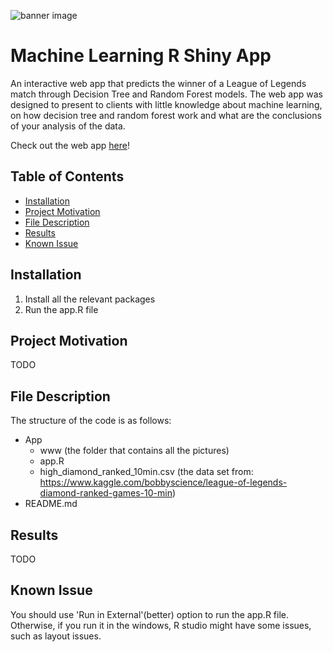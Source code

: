![banner image](https://wallpaperaccess.com/full/2379009.jpg)

# Machine Learning R Shiny App
An interactive web app that predicts the winner of a League of Legends match through Decision Tree and Random Forest models. The web app was designed to present to clients with little knowledge about machine learning, on how decision tree and random forest work and what are the conclusions of your analysis of the data.

Check out the web app [here](https://mattlim96.shinyapps.io/league_of_legends_classification/)!

## Table of Contents
* [Installation](#Installation)
* [Project Motivation](#motivation)
* [File Description](#description)
* [Results](#Results)
* [Known Issue](#issue)

## Installation
1. Install all the relevant packages
2. Run the app.R file

## Project Motivation <a name="motivation"></a>
TODO

## File Description <a name="description"></a>
The structure of the code is as follows:
- App
  - www (the folder that contains all the pictures) 
  - app.R
  - high_diamond_ranked_10min.csv (the data set from: https://www.kaggle.com/bobbyscience/league-of-legends-diamond-ranked-games-10-min)
- README.md

## Results
TODO

## Known Issue <a name="issue"></a>
You should use 'Run in External'(better) option to run the app.R file. Otherwise, if you run it in the windows, R studio might have some issues, such as layout issues.
